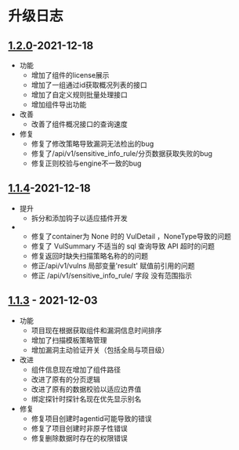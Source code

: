 # 升级日志

## [1.2.0](https://github.com/HXSecurity/DongTai-webapi/releases/tag/v1.1.4)-2021-12-18
* 功能
  * 增加了组件的license展示
  * 增加了一组通过id获取概况列表的接口
  * 增加了自定义规则批量处理接口
  * 增加组件导出功能
* 改善
  * 改善了组件概况接口的查询速度
* 修复
  * 修复了修改策略导致漏洞无法检出的bug
  * 修复了/api/v1/sensitive_info_rule/分页数据获取失败的bug
  * 修复正则校验与engine不一致的bug



## [1.1.4](https://github.com/HXSecurity/DongTai-webapi/releases/tag/v1.1.4)-2021-12-18
* 提升
  * 拆分和添加钩子以适应插件开发
* 
  * 修复了container为 None 时的 VulDetail ，NoneType导致的问题
  * 修复了 VulSummary 不适当的 sql 查询导致 API 超时的问题
  * 修复返回时缺失扫描策略名称的的问题
  * 修正/api/v1/vulns 局部变量'result' 赋值前引用的问题
  * 修正 /api/v1/sensitive_info_rule/ 字段 没有范围指示


## [1.1.3](https://github.com/HXSecurity/DongTai-webapi/releases/tag/v1.1.3) - 2021-12-03

* 功能
  * 项目现在根据获取组件和漏洞信息时间排序
  * 增加了扫描模板策略管理
  * 增加漏洞主动验证开关（包括全局与项目级）
* 改进
  * 组件信息现在增加了组件路径
  * 改进了原有的分页逻辑
  * 改进了原有的数据校验以适应边界值
  * 绑定探针时探针名现在优先显示别名
* 修复
  * 修复项目创建时agentid可能导致的错误
  * 修复了项目创建时非原子性错误
  * 修复删除数据时存在的权限错误
